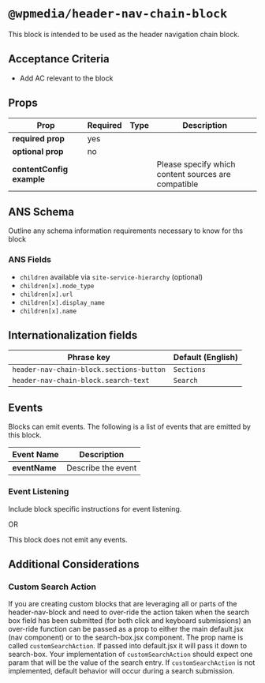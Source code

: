 # `@wpmedia/header-nav-chain-block`
This block is intended to be used as the header navigation chain block.

## Acceptance Criteria

- Add AC relevant to the block

## Props

| **Prop**                  | **Required** | **Type** | **Description**                                     |
| ------------------------- | ------------ | -------- | --------------------------------------------------- |
| **required prop**         | yes          |          |                                                     |
| **optional prop**         | no           |          |                                                     |
| **contentConfig example** |              |          | Please specify which content sources are compatible |

## ANS Schema

Outline any schema information requirements necessary to know for ths block

### ANS Fields

- `children` available via `site-service-hierarchy` (optional)
- `children[x].node_type`
- `children[x].url`
- `children[x].display_name`
- `children[x].name`

## Internationalization fields

| Phrase key                               | Default (English) |
| ---------------------------------------- | ----------------- |
| `header-nav-chain-block.sections-button` | `Sections`        |
| `header-nav-chain-block.search-text`     | `Search`          |

## Events

Blocks can emit events. The following is a list of events that are emitted by this block.

| **Event Name** | **Description**    |
| -------------- | ------------------ |
| **eventName**  | Describe the event |

### Event Listening

Include block specific instructions for event listening.

OR

This block does not emit any events.

## Additional Considerations

### Custom Search Action

If you are creating custom blocks that are leveraging all or parts of the header-nav-block and
need to over-ride the action taken when the search box field has been submitted
(for both click and keyboard submissions) an over-ride function can be passed as a prop to either the main default.jsx (nav component) or to the search-box.jsx component. The prop name is called `customSearchAction`. If passed into default.jsx it will pass it down to search-box. Your implementation of `customSearchAction` should expect one param that will be the value of the search entry. If `customSearchAction` is not implemented, default behavior will occur during a search submission.
